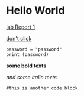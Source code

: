 # Hello World

[lab Report 1](https://alanthisis.github.io/cse15l-lab-reports/lab-report-1-week-2.html)

[don't click](https://www.youtube.com/watch?v=dQw4w9WgXcQ)

```
password = "password"
print (password)
```

**some bold texts**

*and some italic texts*

```
#this is another code block


```